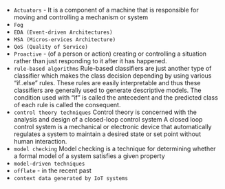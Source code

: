 * `Actuators` - It is a component of a machine that is responsible for moving and controlling a mechanism or system
* `Fog`
* `EDA (Event-driven Architectures)`
* `MSA (Micros-ervices Architecture)`
* `QoS (Quality of Service)`    
* `Proactive` - (of a person or action) creating or controlling a situation rather than just responding to it after it has happened.
* `rule-based algorithms`
  Rule-based classifiers are just another type of classifier which makes the class decision depending by using various “if..else” rules. These rules are easily interpretable and thus these classifiers are generally used to generate descriptive models. The condition used with “if” is called the antecedent and the predicted class of each rule is called the consequent.
* `control theory techniques`
  Control theory is concerned with the analysis and design of a closed-loop control system
  A closed loop control system is a mechanical or electronic device that automatically regulates a system to maintain a desired state or set point without human interaction.
* `model checking`
  Model checking is a technique for determining whether a formal model of a system satisfies a given property
* `model-driven techniques`
* `offlate` - in the recent past
* `context data generated by IoT systems`
